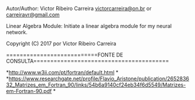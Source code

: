 Autor/Author: Victor Ribeiro Carreira victorcarreira@on.br or carreiravr@gmail.com

Linear Algebra Module: Initiate a linear algebra module for my neural network.

Copyright (C) 2017 por Victor Ribeiro Carreira

===========================FONTE DE CONSULTA========================================
                                                                             									
*http://www.w3ii.com/pt/fortran/default.html                                        *
*https://www.researchgate.net/profile/Flavio_Aristone/publication/265283632_Matrizes_em_Fortran_90/links/54b6a9140cf24eb34f6d5549/Matrizes-em-Fortran-90.pdf *


